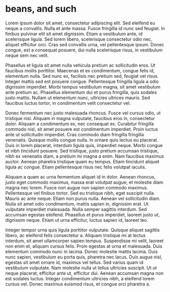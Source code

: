 # beans, and such

Lorem ipsum dolor sit amet, consectetur adipiscing elit. Sed eleifend eu neque a convallis. Nulla et ante massa. Fusce fringilla id nunc sed feugiat. In finibus pulvinar elit sit amet dignissim. Etiam a vestibulum ante, id scelerisque ligula. Sed lorem libero, scelerisque consectetur odio nec, aliquet efficitur orci. Cras sed convallis urna, vel pellentesque ipsum. Donec congue, est a consequat posuere, dui nulla scelerisque risus, in vestibulum neque sem nec velit.

Phasellus et ligula sit amet nulla vehicula pretium ac sollicitudin eros. Ut faucibus mollis porttitor. Maecenas et ex condimentum, congue felis id, elementum nulla. Sed nunc ex, facilisis nec pretium sed, feugiat vel risus. Integer mattis sed est posuere congue. Pellentesque fringilla ligula a odio dignissim imperdiet. Morbi tempus vestibulum magna, sit amet vestibulum ante pretium ac. Phasellus elementum dui et purus fringilla, quis sodales justo mattis. Nullam ut elementum nunc, ultricies ultrices mauris. Sed faucibus luctus tortor, in condimentum velit consectetur vel.

Donec fermentum nec justo malesuada rhoncus. Fusce vel cursus odio, ut tristique nisl. Aliquam in magna vulputate, faucibus eros in, consectetur dolor. Aliquam a condimentum ex, nec consequat ex. Curabitur fringilla commodo nisl, sit amet posuere est condimentum imperdiet. Proin luctus ante ut sollicitudin imperdiet. Cras commodo diam fringilla fringilla venenatis. Quisque mollis congue nulla. In ornare quis lectus eu placerat. Duis in lorem placerat, interdum ligula quis, imperdiet neque. Morbi congue et nibh tincidunt posuere. Sed tristique, justo pretium accumsan tristique, nibh ex venenatis diam, a pretium mi magna a enim. Nam faucibus maximus auctor. Aenean pharetra tristique quam eu tempus. Etiam tincidunt aliquet ligula ac congue. Etiam pellentesque risus nec felis volutpat iaculis.

Aliquam a quam ac urna fermentum aliquet id in dolor. Aenean rhoncus, justo eget commodo maximus, massa erat volutpat augue, et molestie diam magna nec lorem. Fusce non augue non sapien commodo maximus. Pellentesque vel finibus tortor. Sed eu tristique nibh, eget suscipit nulla. Mauris ac ante neque. Etiam non purus nulla. Aenean vel sollicitudin diam. Nulla sit amet odio condimentum, mattis sapien in, dignissim erat. Ut vulputate imperdiet malesuada. Nulla semper sagittis interdum. Sed accumsan egestas eleifend. Phasellus et purus imperdiet, laoreet justo ut, dignissim neque. Etiam ut urna efficitur, luctus sapien id, laoreet leo.

Integer tempor urna quis ligula porttitor vulputate. Quisque aliquet sagittis libero, ac eleifend felis consectetur a. Aliquam tristique mi at lectus interdum, sit amet ullamcorper sapien tempus. Suspendisse mi velit, laoreet non enim et, aliquam cursus felis. Proin egestas at urna et malesuada. Duis elementum commodo nunc in lacinia. Donec molestie mattis lacinia. Duis nunc sapien, vestibulum eu porta quis, pharetra nec lacus. Duis augue nisl, egestas sit amet ornare id, maximus vel tellus. Sed varius quam id vestibulum vulputate. Nam molestie nulla ut tellus ultricies suscipit. Ut ut neque placerat, efficitur ante ut, efficitur dui. Aenean accumsan magna non est sodales luctus. Integer condimentum ultricies nibh, a eleifend lorem cursus vel. Donec maximus euismod risus, et congue orci pharetra a.
